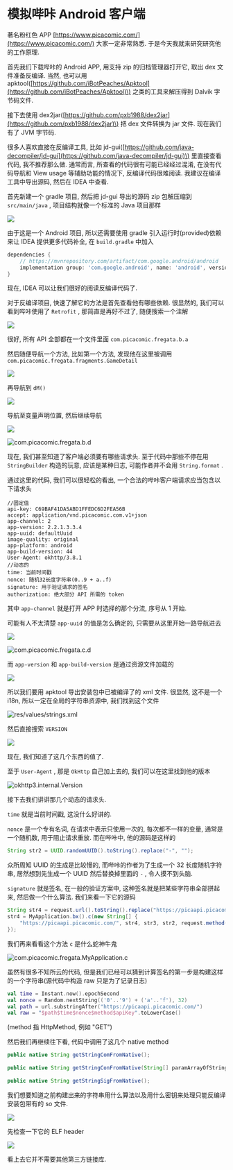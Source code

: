# 模拟哔咔 Android 客户端

著名粉红色 APP [https://www.picacomic.com/](https://www.picacomic.com/) 大家一定非常熟悉. 于是今天我就来研究研究他的工作原理.

首先我们下载哔咔的 Android APP, 用支持 zip 的归档管理器打开它, 取出 dex 文件准备反编译. 当然, 也可以用 apktool\([https://github.com/iBotPeaches/Apktool](https://github.com/iBotPeaches/Apktool)\) 之类的工具来解压得到 Dalvik 字节码文件.

接下去使用 dex2jar\([https://github.com/pxb1988/dex2jar](https://github.com/pxb1988/dex2jar)\) 把 dex 文件转换为 jar 文件. 现在我们有了 JVM 字节码.

很多人喜欢直接在反编译工具, 比如 jd-gui\([https://github.com/java-decompiler/jd-gui](https://github.com/java-decompiler/jd-gui)\) 里直接查看代码, 我不推荐那么做. 通常而言, 所查看的代码很有可能已经经过混淆, 在没有代码导航和 View usage 等辅助功能的情况下, 反编译代码很难阅读. 我建议在编译工具中导出源码, 然后在 IDEA 中查看.

首先新建一个 gradle 项目, 然后把 jd-gui 导出的源码 zip 包解压缩到 `src/main/java` , 项目结构就像一个标准的 Java 项目那样

![](../.gitbook/assets/image%20%2810%29.png)

由于这是一个 Android 项目, 所以还需要使用 gradle 引入运行时\(provided\)依赖来让 IDEA 提供更多代码补全, 在 `build.gradle` 中加入

```groovy
dependencies {
    // https://mvnrepository.com/artifact/com.google.android/android
    implementation group: 'com.google.android', name: 'android', version: '4.1.1.4'
}
```

现在, IDEA 可以让我们很好的阅读反编译代码了.

对于反编译项目, 快速了解它的方法是首先查看他有哪些依赖. 很显然的, 我们可以看到哔咔使用了 `Retrofit` , 那简直是再好不过了, 随便搜索一个注解

![](../.gitbook/assets/image%20%2838%29.png)

很好, 所有 API 全部都在一个文件里面 `com.picacomic.fregata.b.a` 

然后随便导航一个方法, 比如第一个方法, 发现他在这里被调用 `com.picacomic.fregata.fragments.GameDetail` 

![](../.gitbook/assets/image%20%284%29.png)

再导航到 `dM()` 

![](../.gitbook/assets/image.png)

导航至变量声明位置, 然后继续导航

![](../.gitbook/assets/image%20%2846%29.png)

![com.picacomic.fregata.b.d](../.gitbook/assets/image%20%2845%29.png)

现在, 我们甚至知道了客户端必须要有哪些请求头. 至于代码中那些不停在用 `StringBuilder` 构造的玩意, 应该是某种日志, 可能作者并不会用 `String.format` .

通过这里的代码, 我们可以很轻松的看出, 一个合法的哔咔客户端请求应当包含以下请求头

```text
//固定值
api-key: C69BAF41DA5ABD1FFEDC6D2FEA56B
accept: application/vnd.picacomic.com.v1+json
app-channel: 2
app-version: 2.2.1.3.3.4
app-uuid: defaultUuid
image-quality: original
app-platform: android
app-build-version: 44
User-Agent: okhttp/3.8.1
//动态的
time: 当前时间戳
nonce: 随机32长度字符串(0..9 + a..f)
signature: 用于验证请求的签名
authorization: 绝大部分 API 所需的 token
```

其中 `app-channel` 就是打开 APP 时选择的那个分流, 序号从 1 开始.

可能有人不太清楚 `app-uuid` 的值是怎么确定的, 只需要从这里开始一路导航进去

![](../.gitbook/assets/image%20%2844%29.png)

![com.picacomic.fregata.c.d](../.gitbook/assets/image%20%285%29.png)

而 `app-version` 和 `app-build-version` 是通过资源文件加载的

![](../.gitbook/assets/image%20%2831%29.png)

所以我们要用 apktool 导出安装包中已被编译了的 xml 文件. 很显然, 这不是一个 i18n, 所以一定在全局的字符串资源中, 我们找到这个文件

![res/values/strings.xml](../.gitbook/assets/image%20%2854%29.png)

然后直接搜索 `VERSION` 

![](../.gitbook/assets/image%20%2847%29.png)

现在, 我们知道了这几个东西的值了.

至于 `User-Agent` , 那是 `OkHttp` 自己加上去的, 我们可以在这里找到他的版本

![okhttp3.internal.Version](../.gitbook/assets/image%20%2837%29.png)

接下去我们讲讲那几个动态的请求头.

`time` 就是当前时间戳, 这没什么好讲的.

`nonce` 是一个专有名词, 在请求中表示只使用一次的, 每次都不一样的变量, 通常是一个随机数, 用于阻止请求重放. 而在哔咔中, 他的源码是这样的

```java
String str2 = UUID.randomUUID().toString().replace("-", "");
```

众所周知 UUID 的生成是比较慢的, 而哔咔的作者为了生成一个 32 长度随机字符串, 居然想到先生成一个 UUID 然后替换掉里面的 `-` , 令人摸不到头脑.

`signature` 就是签名, 在一般的验证方案中, 这种签名就是把某些字符串全部拼起来, 然后做一个什么算法. 我们来看一下它的源码

```java
String str4 = request.url().toString().replace("https://picaapi.picacomic.com/", "");
str4 = MyApplication.bx().c(new String[] { 
    "https://picaapi.picacomic.com/", str4, str3, str2, request.method(), "C69BAF41DA5ABD1FFEDC6D2FEA56B", d.version, d.tt 
});
```

我们再来看看这个方法 `c` 是什么蛇神牛鬼

![com.picacomic.fregata.MyApplication.c](../.gitbook/assets/image%20%2835%29.png)

虽然有很多不知所云的代码, 但是我们已经可以猜到计算签名的第一步是构建这样的一个字符串\(源代码中构造 raw 只是为了记录日志\)

```kotlin
val time = Instant.now().epochSecond
val nonce = Random.nextString(('0'..'9') + ('a'..'f'), 32)
val path = url.substringAfter("https://picaapi.picacomic.com/")
val raw = "$path$time$nonce$method$apiKey".toLowerCase()
```

\(method 指 HttpMethod, 例如 "GET"\)

然后我们再继续往下看, 代码中调用了这几个 native method

```java
public native String getStringComFromNative();
  
public native String getStringConFromNative(String[] paramArrayOfString);
  
public native String getStringSigFromNative();
```

我们想要知道之前构建出来的字符串用什么算法以及用什么密钥来处理只能反编译安装包带有的 so 文件.

![](../.gitbook/assets/image%20%2826%29.png)

先检查一下它的 ELF header

![](../.gitbook/assets/image%20%2811%29.png)

看上去它并不需要其他第三方链接库.




